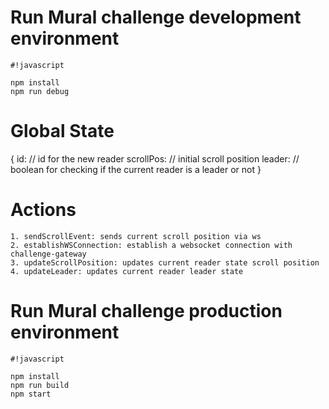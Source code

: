 # Run Mural challenge development environment


```
#!javascript

npm install
npm run debug
```

# Global State
{
    id: // id for the new reader
    scrollPos: // initial scroll position
    leader: // boolean for checking if the current reader is a leader or not
}

# Actions
    1. sendScrollEvent: sends current scroll position via ws
    2. establishWSConnection: establish a websocket connection with challenge-gateway
    3. updateScrollPosition: updates current reader state scroll position
    4. updateLeader: updates current reader leader state


# Run Mural challenge production environment

```
#!javascript

npm install
npm run build
npm start
```
